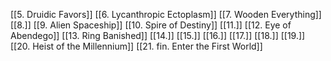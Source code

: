 
[[5. Druidic Favors]]
[[6. Lycanthropic Ectoplasm]]
[[7. Wooden Everything]]
[[8.]]
[[9. Alien Spaceship]]
[[10. Spire of Destiny]]
[[11.]]
[[12. Eye of Abendego]]
[[13. Ring Banished]]
[[14.]]
[[15.]]
[[16.]]
[[17.]]
[[18.]]
[[19.]]
[[20. Heist of the Millennium]]
[[21. fin. Enter the First World]]

